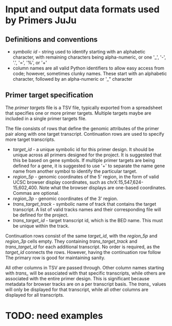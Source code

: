 # Input and output data formats used by Primers JuJu

## Definitions and conventions

* *symbolic id* - string used to identify starting with an alphabetic character,
  with remaining characters being alpha-numeric, or one '_', '-', '.', '=', '%', or '+'
* column names are all valid Python identifiers to allow easy access from code; however, sometimes clunky names.  These start with an alphabetic character, followed by an alpha-numeric or '_" character

## Primer target specification

The *primer targets* file is a TSV file, typically exported from a spreadsheet
that specifies one or more primer targets.  Multiple targets maybe are included
in a single primer targets file.

The file consists of rows that define the genomic attributes of the primer pair
along with one target transcript.  Continuation rows are used to specify more
target transcripts.

* *target_id* - a unique symbolic id for this primer design.  It should be
  unique across all primers designed for the project.  It is suggested that this
  be based on gene symbols.  If multiple primer targets are being defined for a gene,
  it is suggested to use '+' to separate the name gene name from another symbol to
  identify the particular target.
* *region_5p* - genomic coordinates of the 5' region, in the form of valid UCSC browser
  display coordinates, such as chrX:15,547,624-15,602,400.  Note what the browser
  displays are one-based coordinates.  Commas are optional.
* *region_3p* - genomic coordinates of the 3' region.
* *trans_target_track* - symbolic name of track that contains the target transcript. A list of valid
  tracks names and their corresponding file will be defined for the project.
* *trans_target_id* - target transcript id, which is the BED name.  This must be
  unique within the track.


Continuation rows consist of the same *target_id*, with the *region_5p* and
*region_3p* cells empty.  They containing *trans_target_track* and
*trans_target_id* for each additional transcript.  No order is required, as the
*target_id* connects the rows.  However, having the continuation row follow
The primary row is good for maintaining sanity.

All other columns in TSV are passed through.  Other column names starting with
*trans_* will be associated with that specific transcripts, while others are
associated with the entire primer design.  This is significant because metadata
for browser tracks are on a per transcript basis.  The *trans_* values will
only be displayed for that transcript, while all other columns are displayed for all
transcripts.


# TODO: need examples
